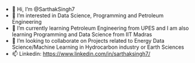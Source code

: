 - 👋 Hi, I’m @SarthakSingh7
- 👀 I’m interested in Data Science, Programming and Petroleum Engineering 
- 🌱 I’m currently learning Petroleum Engineering from UPES and I am also learning Programming and Data Science from IIT Madras
- 💞️ I’m looking to collaborate on Projects related to Energy Data Science/Machine Learning in Hydrocarbon industry or Earth Sciences 
- 📫 Linkedin: https://www.linkedin.com/in/sarthaksingh7/

<!---
SarthakSingh7/SarthakSingh7 is a ✨ special ✨ repository because its `README.md` (this file) appears on your GitHub profile.
You can click the Preview link to take a look at your changes.
--->

